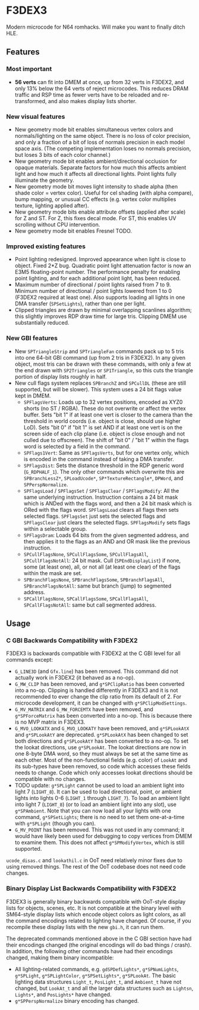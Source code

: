 # F3DEX3

Modern microcode for N64 romhacks. Will make you want to finally ditch HLE.

## Features

### Most important

- **56 verts** can fit into DMEM at once, up from 32 verts in F3DEX2, and only
  13% below the 64 verts of reject microcodes. This reduces DRAM traffic and
  RSP time as fewer verts have to be reloaded and re-transformed, and also makes
  display lists shorter.

### New visual features

- New geometry mode bit enables simultaneous vertex colors and normals/lighting
  on the same object. There is no loss of color precision, and only a fraction
  of a bit of loss of normals precision in each model space axis. (The competing
  implementation loses no normals precision, but loses 3 bits of each color
  channel.)
- New geometry mode bit enables ambient/directional occlusion for opaque
  materials. Separate factors for how much this affects ambient light and how
  much it affects all directional lights. Point lights fully illuminate the
  geometry.
- New geometry mode bit moves light intensity to shade alpha (then shade color
  = vertex color). Useful for cel shading (with alpha compare), bump mapping,
  or unusual CC effects (e.g. vertex color multiplies texture, lighting applied
  after).
- New geometry mode bits enable attribute offsets (applied after scale) for Z
  and ST. For Z, this fixes decal mode. For ST, this enables UV scrolling
  without CPU intervention.
- New geometry mode bit enables Fresnel TODO.

### Improved existing features

- Point lighting redesigned. Improved appearance when light is close to object.
  Fixed 2*Z bug. Quadratic point light attenuation factor is now an E3M5
  floating-point number. The performance penalty for enabling point lighting,
  and for each additional point light, has been reduced.
- Maximum number of directional / point lights raised from 7 to 9. Minimum
  number of directional / point lights lowered from 1 to 0 (F3DEX2 required at
  least one). Also supports loading all lights in one DMA transfer
  (`SPSetLights`), rather than one per light.
- Clipped triangles are drawn by minimal overlapping scanlines algorithm; this
  slightly improves RDP draw time for large tris. Clipping DMEM use
  substantially reduced.

### New GBI features

- New `SPTriangleStrip` and `SPTriangleFan` commands pack up to 5 tris into one
  64-bit GBI command (up from 2 tris in F3DEX2). In any given object, most tris
  can be drawn with these commands, with only a few at the end drawn with
  `SP2Triangles` or `SP1Triangle`, so this cuts the triangle portion of display
  lists roughly in half.
- New cull flags system replaces `SPBranchZ` and `SPCullDL` (these are still
  supported, but will be slower). This system uses a 24 bit flags value kept in
  DMEM.
    - `SPFlagsVerts`: Loads up to 32 vertex positions, encoded as XYZ0 shorts
      (no ST / RGBA). These do not overwrite or affect the vertex buffer. Sets
      "bit 1" if at least one vert is closer to the camera than the threshold
      in world coords (i.e. object is close, should use higher LoD). Sets
      "bit 0" if "bit 1" is set AND if at least one vert is on the screen side
      of each clip plane (i.e. object is close enough and not culled due to
      offscreen). The shift of "bit 0" / "bit 1" within the flags word is
      selected by a field in the command.
    - `SPFlags1Vert`: Same as `SPFlagsVerts`, but for one vertex only, which is
      encoded in the command instead of taking a DMA transfer.
    - `SPFlagsDist`: Sets the distance threshold in the RDP generic word
      (`G_RDPHALF_1`). The only other commands which overwrite this are
      `SPBranchLessZ*`, `SPLoadUcode*`, `SP*TextureRectangle*`, `DPWord`, and
      `SPPerspNormalize`.
    - `SPFlagsLoad` / `SPFlagsSet` / `SPFlagsClear` / `SPFlagsModify`: All the
      same underlying instruction. Instruction contains a 24 bit mask which is
      ANDed with the flags word, and then a 24 bit mask which is ORed with the
      flags word. `SPFlagsLoad` clears all flags then sets selected flags.
      `SPFlagsSet` just sets the selected flags and `SPFlagsClear` just clears
      the selected flags. `SPFlagsModify` sets flags within a selectable group.
    - `SPFlagsDram`: Loads 64 bits from the given segmented address, and then
      applies it to the flags as an AND and OR mask like the previous
      instruction.
    - `SPCullFlagsNone`, `SPCullFlagsSome`, `SPCullFlagsAll`, `SPCullFlagsNotAll`:
      24 bit mask. Cull (`SPEndDisplayList`) if none, some (at least one), all,
      or not all (at least one clear) of the flags within the mask are set.
    - `SPBranchFlagsNone`, `SPBranchFlagsSome`, `SPBranchFlagsAll`,
      `SPBranchFlagsNotAll`: same but branch (jump) to segmented address.
    - `SPCallFlagsNone`, `SPCallFlagsSome`, `SPCallFlagsAll`, `SPCallFlagsNotAll`:
      same but call segmented address.



## Usage

### C GBI Backwards Compatibility with F3DEX2

F3DEX3 is backwards compatible with F3DEX2 at the C GBI level for all commands
except:

- `G_LINE3D` (and `Gfx.line`) has been removed. This command did not actually
  work in F3DEX2 (it behaved as a no-op).
- `G_MW_CLIP` has been removed, and `g*SPClipRatio` has been converted into a
  no-op. Clipping is handled differently in F3DEX3 and it is not recommended to
  ever change the clip ratio from its default of 2. For microcode development,
  it can be changed with `g*SPClipModSettings`.
- `G_MV_MATRIX` and `G_MW_FORCEMTX` have been removed, and `g*SPForceMatrix` has
  been converted into a no-op. This is because there is no MVP matrix in F3DEX3.
- `G_MVO_LOOKATX` and `G_MVO_LOOKATY` have been removed, and `g*SPLookAtX` and
  `g*SPLookAtY` are deprecated. `g*SPLookAtX` has been changed to set both
  directions and `g*SPLookAtY` has been converted to a no-op. To set the lookat
  directions, use `g*SPLookAt`. The lookat directions are now in one 8-byte DMA
  word, so they must always be set at the same time as each other. Most of the
  non-functional fields (e.g. color) of `LookAt` and its sub-types have been
  removed, so code which accesses these fields needs to change. Code which only
  accesses lookat directions should be compatible with no changes.
- TODO update: `g*SPLight` cannot be used to load an ambient light into light 7 (`LIGHT_8`).
  It can be used to load directional, point, or ambient lights into lights 0-6
  (`LIGHT_1` through `LIGHT_7`). To load an ambient light into light 7
  (`LIGHT_8`) (or to load an ambient light into any slot), use `g*SPAmbient`.
  Note that you can now load all your lights with one command, `g*SPSetLights`;
  there is no need to set them one-at-a-time with `g*SPLight` (though you can).
- `G_MV_POINT` has been removed. This was not used in any command; it would have
  likely been used for debugging to copy vertices from DMEM to examine them.
  This does not affect `g*SPModifyVertex`, which is still supported.

`ucode_disas.c` and `lookathil.c` in OoT need relatively minor fixes due to
using removed things. The rest of the OoT codebase does not need code changes.

### Binary Display List Backwards Compatibility with F3DEX2

F3DEX3 is generally binary backwards compatible with OoT-style display lists for
objects, scenes, etc. It is not compatible at the binary level with SM64-style
display lists which encode object colors as light colors, as all the command
encodings related to lighting have changed. Of course, if you recompile these
display lists with the new `gbi.h`, it can run them.

The deprecated commands mentioned above in the C GBI section have had their
encodings changed (the original encodings will do bad things / crash). In
addition, the following other commands have had their encodings changed, making
them binary incompatible:
- All lighting-related commands, e.g. `gdSPDefLights*`, `g*SPNumLights`,
  `g*SPLight`, `g*SPLightColor`, `g*SPSetLights*`, `g*SPLookAt`. The basic
  lighting data structures `Light_t`, `PosLight_t`, and `Ambient_t` have not
  changed, but `LookAt_t` and all the larger data structures such as `Lightsn`,
  `Lights*`, and `PosLights*` have changed.
- `g*SPPerspNormalize` binary encoding has changed.
